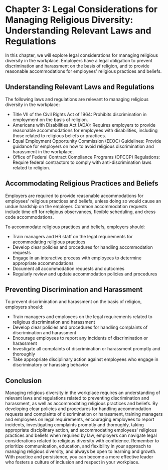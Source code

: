 Chapter 3: Legal Considerations for Managing Religious Diversity: Understanding Relevant Laws and Regulations
=============================================================================================================

In this chapter, we will explore legal considerations for managing religious diversity in the workplace. Employers have a legal obligation to prevent discrimination and harassment on the basis of religion, and to provide reasonable accommodations for employees' religious practices and beliefs.

Understanding Relevant Laws and Regulations
-------------------------------------------

The following laws and regulations are relevant to managing religious diversity in the workplace:

* Title VII of the Civil Rights Act of 1964: Prohibits discrimination in employment on the basis of religion.
* Americans with Disabilities Act (ADA): Requires employers to provide reasonable accommodations for employees with disabilities, including those related to religious beliefs or practices.
* Equal Employment Opportunity Commission (EEOC) Guidelines: Provide guidance for employers on how to avoid religious discrimination and harassment in the workplace.
* Office of Federal Contract Compliance Programs (OFCCP) Regulations: Require federal contractors to comply with anti-discrimination laws related to religion.

Accommodating Religious Practices and Beliefs
---------------------------------------------

Employers are required to provide reasonable accommodations for employees' religious practices and beliefs, unless doing so would cause an undue hardship on the employer. Common accommodation requests include time off for religious observances, flexible scheduling, and dress code accommodations.

To accommodate religious practices and beliefs, employers should:

* Train managers and HR staff on the legal requirements for accommodating religious practices
* Develop clear policies and procedures for handling accommodation requests
* Engage in an interactive process with employees to determine appropriate accommodations
* Document all accommodation requests and outcomes
* Regularly review and update accommodation policies and procedures

Preventing Discrimination and Harassment
----------------------------------------

To prevent discrimination and harassment on the basis of religion, employers should:

* Train managers and employees on the legal requirements related to religious discrimination and harassment
* Develop clear policies and procedures for handling complaints of discrimination and harassment
* Encourage employees to report any incidents of discrimination or harassment
* Investigate all complaints of discrimination or harassment promptly and thoroughly
* Take appropriate disciplinary action against employees who engage in discriminatory or harassing behavior

Conclusion
----------

Managing religious diversity in the workplace requires an understanding of relevant laws and regulations related to preventing discrimination and harassment, as well as accommodating religious practices and beliefs. By developing clear policies and procedures for handling accommodation requests and complaints of discrimination or harassment, training managers and employees on legal requirements, encouraging employees to report incidents, investigating complaints promptly and thoroughly, taking appropriate disciplinary action, and accommodating employees' religious practices and beliefs when required by law, employers can navigate legal considerations related to religious diversity with confidence. Remember to prioritize communication, education, and flexibility in your approach to managing religious diversity, and always be open to learning and growth. With practice and persistence, you can become a more effective leader who fosters a culture of inclusion and respect in your workplace.
